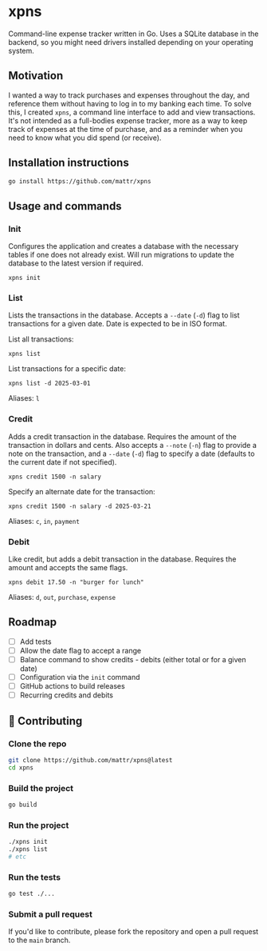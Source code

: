 # xpns

Command-line expense tracker written in Go. Uses a SQLite database in the backend, so you might need drivers installed
depending on your operating system.

## Motivation

I wanted a way to track purchases and expenses throughout the day, and reference them without having to log in to my
banking each time. To solve this, I created `xpns`, a command line interface to add and view transactions. It's not 
intended as a full-bodies expense tracker, more as a way to keep track of expenses at the time of purchase, and as a 
reminder when you need to know what you did spend (or receive).

## Installation instructions

```bash
go install https://github.com/mattr/xpns
```

## Usage and commands

### Init

Configures the application and creates a database with the necessary tables if one does not already exist. Will run
migrations to update the database to the latest version if required.

```shell
xpns init
```

### List

Lists the transactions in the database. Accepts a `--date` (`-d`) flag to list transactions for a given date. Date is
expected to be in ISO format.

List all transactions:

```shell
xpns list
```

List transactions for a specific date:

```shell
xpns list -d 2025-03-01
```

Aliases: `l`

### Credit

Adds a credit transaction in the database. Requires the amount of the transaction in dollars and cents. Also accepts a 
`--note` (`-n`) flag to provide a note on the transaction, and a `--date` (`-d`) flag to specify a date (defaults to the
current date if not specified).

```shell
xpns credit 1500 -n salary
```

Specify an alternate date for the transaction:

```shell
xpns credit 1500 -n salary -d 2025-03-21
```

Aliases: `c`, `in`, `payment`

### Debit

Like credit, but adds a debit transaction in the database. Requires the amount and accepts the same flags.

```shell
xpns debit 17.50 -n "burger for lunch"
```

Aliases: `d`, `out`, `purchase`, `expense`

## Roadmap

- [ ] Add tests
- [ ] Allow the date flag to accept a range
- [ ] Balance command to show credits - debits (either total or for a given date)
- [ ] Configuration via the `init` command
- [ ] GitHub actions to build releases
- [ ] Recurring credits and debits

## 🤝 Contributing

### Clone the repo

```bash
git clone https://github.com/mattr/xpns@latest
cd xpns
```

### Build the project

```bash
go build
```

### Run the project

```bash
./xpns init
./xpns list
# etc
```

### Run the tests

```bash
go test ./...
```

### Submit a pull request

If you'd like to contribute, please fork the repository and open a pull request to the `main` branch.
